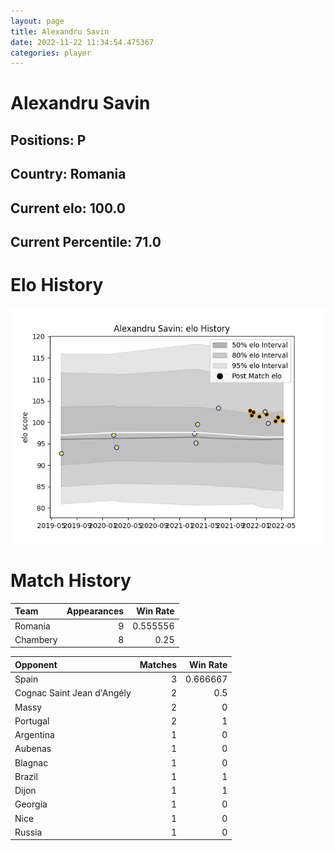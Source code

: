```yaml
---  
layout: page  
title: Alexandru Savin  
date: 2022-11-22 11:34:54.475367  
categories: player  
---
```

# Alexandru Savin

## Positions: P

## Country: Romania

## Current elo: 100.0

## Current Percentile: 71.0

# Elo History


![elo history](history_AlexandruSavin.png)
# Match History


| Team     |   Appearances |   Win Rate |
|:---------|--------------:|-----------:|
| Romania  |             9 |   0.555556 |
| Chambery |             8 |   0.25     |

| Opponent                   |   Matches |   Win Rate |
|:---------------------------|----------:|-----------:|
| Spain                      |         3 |   0.666667 |
| Cognac Saint Jean d'Angély |         2 |   0.5      |
| Massy                      |         2 |   0        |
| Portugal                   |         2 |   1        |
| Argentina                  |         1 |   0        |
| Aubenas                    |         1 |   0        |
| Blagnac                    |         1 |   0        |
| Brazil                     |         1 |   1        |
| Dijon                      |         1 |   1        |
| Georgia                    |         1 |   0        |
| Nice                       |         1 |   0        |
| Russia                     |         1 |   0        |